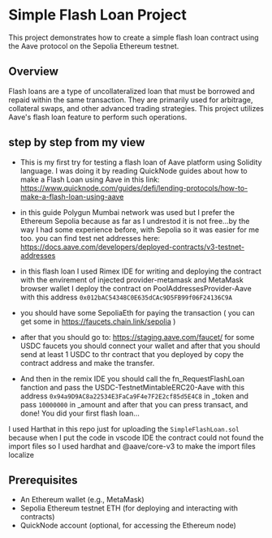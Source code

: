 # Simple Flash Loan Project

This project demonstrates how to create a simple flash loan contract using the Aave protocol on the Sepolia Ethereum testnet. 

## Overview

Flash loans are a type of uncollateralized loan that must be borrowed and repaid within the same transaction. They are primarily used for arbitrage, collateral swaps, and other advanced trading strategies. This project utilizes Aave's flash loan feature to perform such operations.

## step by step from my view

- This is my first try for testing a flash loan of Aave platform using Solidity language. I was doing it by reading QuickNode guides about how to make a Flash Loan using Aave
in this link:
https://www.quicknode.com/guides/defi/lending-protocols/how-to-make-a-flash-loan-using-aave

- in this guide Polygun Mumbai network was used but I prefer the Ethereum Sepolia because as far as I undrestod it is not free...by the way I had some experience before, with Sepolia so it was easier for me too.
you can find test net addresses here:
https://docs.aave.com/developers/deployed-contracts/v3-testnet-addresses

- in this flash loan I used Rimex IDE for writing and deploying the contract with the envirement of injected provider-metamask and MetaMask browser wallet
I deploy the contract on PoolAddressesProvider-Aave with this address `0x012bAC54348C0E635dCAc9D5FB99f06F24136C9A`

- you should have some SepoliaEth for paying the transaction ( you can get some in https://faucets.chain.link/sepolia )

- after that you should go to: 
https://staging.aave.com/faucet/
for some USDC faucets you should connect your wallet and after that you should send at least 1 USDC to thr contract that you deployed by copy the contract address and make the transfer.

- And then in the remix IDE you should call the fn_RequestFlashLoan fanction and pass the USDC-TestnetMintableERC20-Aave with this address `0x94a9D9AC8a22534E3FaCa9F4e7F2E2cf85d5E4C8` in _token and pass `10000000` in _amount and after that you can press transact, and done! You did your first flash loan...

I used Harthat in this repo just for uploading the `SimpleFlashLoan.sol` because when I put the code in vscode IDE the contract could not found the import files so I used hardhat and @aave/core-v3 to make the import files localize

## Prerequisites

- An Ethereum wallet (e.g., MetaMask)
- Sepolia Ethereum testnet ETH (for deploying and interacting with contracts)
- QuickNode account (optional, for accessing the Ethereum node)

